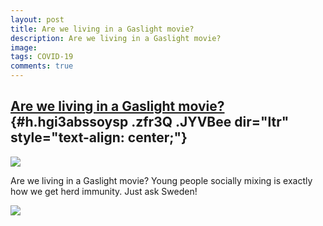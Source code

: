 ```yaml
---
layout: post
title: Are we living in a Gaslight movie?
description: Are we living in a Gaslight movie?
image: 
tags: COVID-19
comments: true
---
```


[Are we living in a Gaslight movie?](https://www.google.com/url?q=https%3A%2F%2Fabcnews.go.com%2FUS%2Falabama-students-throwing-covid-parties-infected-officials%2Fstory%3Fid%3D71552514&sa=D&sntz=1&usg=AFQjCNEVdqwfbUeBlPdjEcTQpkPMeeDk_g) {#h.hgi3abssoysp .zfr3Q .JYVBee dir="ltr" style="text-align: center;"}
--------------------------------------------------------------------------------------------------------------------------------------------------------------------------------------------------------------------------------------------

[![](https://lh4.googleusercontent.com/yNwQApQ80YYtxPg86cgyccl1hJLtaEs0oTZCNDC036U5f1Y-zIT5lsRJgEI_kJmcS5XpEc8U_VX7WGqBkiBSTar9jbiKaCaGLduAgkIlGvqdw24nGZ4=w1280)](https://www.google.com/url?q=https%3A%2F%2Fredcap.med.usc.edu%2Fsurveys%2F%3Fs%3DJ7KEL4YTKT&sa=D&sntz=1&usg=AFQjCNGgmJPVlIxKzdq9Pd16K5HC0kstRQ)

Are we living in a Gaslight movie? Young people socially mixing is
exactly how we get herd immunity. Just ask Sweden!

![](https://lh6.googleusercontent.com/VcIxN1DRrl30jABM4pIpmh6fgBhVnyxXHh3kS2rJJipgsH7PPs4tvOXGpOu49v79lhmaOpFWJaj-VGJGHcE_W_m73k_w7F-EwIa4-C8YH9iDr5Ayo_c=w1280)
